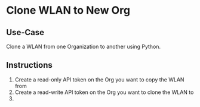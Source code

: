 # Clone WLAN to New Org #

## Use-Case ##

Clone a WLAN from one Organization to another using Python.

## Instructions ##

1. Create a read-only API token on the Org you want to copy the WLAN from
2. Create a read-write API token on the Org you want to clone the WLAN to
3. 
